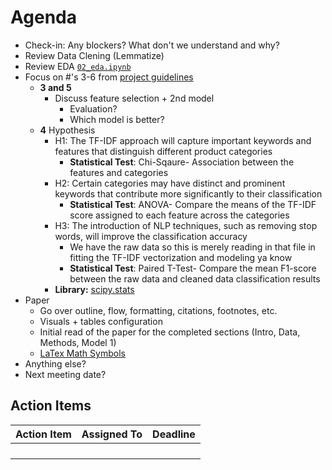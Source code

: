 # Agenda

- Check-in: Any blockers? What don't we understand and why?
- Review Data Clening (Lemmatize)
- Review EDA [```02_eda.ipynb```](https://github.com/bzekeria/cogs109-final-project/blob/main/notebooks/02_exploratory_data_analysis.ipynb)
- Focus on #'s 3-6 from [project guidelines](https://docs.google.com/document/d/1VCTgKDYME7eK4ETNuDsCDOB6EO2HRAp1OiwYNswPAsc/edit)
  - **3 and 5** 
    - Discuss feature selection + 2nd model
      - Evaluation?
      - Which model is better?
  - **4** Hypothesis
    - H1: The TF-IDF approach will capture important keywords and features that distinguish different product categories
      - **Statistical Test**: Chi-Sqaure- Association between the features and categories
    - H2: Certain categories may have distinct and prominent keywords that contribute more significantly to their classification
      - **Statistical Test**: ANOVA- Compare the means of the TF-IDF score assigned to each feature across the categories
    - H3: The introduction of NLP techniques, such as removing stop words, will improve the classification accuracy
      - We have the raw data so this is merely reading in that file in fitting the TF-IDF vectorization and modeling ya know
      - **Statistical Test**: Paired T-Test- Compare the mean F1-score between the raw data and cleaned data classification results    
    - **Library:** [scipy.stats](https://docs.scipy.org/doc/scipy/reference/stats.html)
- Paper
  - Go over outline, flow, formatting, citations, footnotes, etc.
  - Visuals + tables configuration
  - Initial read of the paper for the completed sections (Intro, Data, Methods, Model 1)
  - [LaTex Math Symbols](https://www.cmor-faculty.rice.edu/~heinken/latex/symbols.pdf)
- Anything else?
- Next meeting date?

## Action Items

| Action Item                  | Assigned To     | Deadline      |
|------------------------------|-----------------|---------------|
|                              |                 |               |
|                              |                 |               |
|                              |                 |               |
|                              |                 |               |

